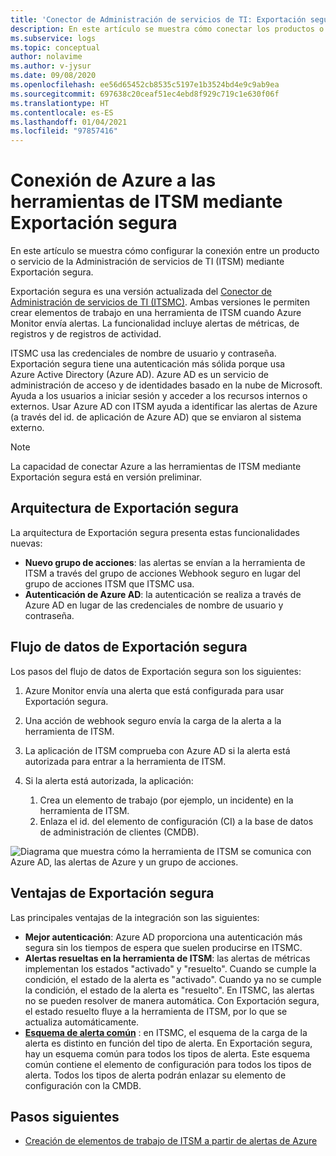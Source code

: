 ```yaml
---
title: 'Conector de Administración de servicios de TI: Exportación segura en Azure Monitor'
description: En este artículo se muestra cómo conectar los productos o servicios de ITSM con Exportación seguridad en Azure Monitor para supervisar y administrar de manera centralizada los elementos de trabajo de ITSM.
ms.subservice: logs
ms.topic: conceptual
author: nolavime
ms.author: v-jysur
ms.date: 09/08/2020
ms.openlocfilehash: ee56d65452cb8535c5197e1b3524bd4e9c9ab9ea
ms.sourcegitcommit: 697638c20ceaf51ec4ebd8f929c719c1e630f06f
ms.translationtype: HT
ms.contentlocale: es-ES
ms.lasthandoff: 01/04/2021
ms.locfileid: "97857416"
---
```

# <a name="connect-azure-to-itsm-tools-by-using-secure-export"></a>Conexión de Azure a las herramientas de ITSM mediante Exportación segura

En este artículo se muestra cómo configurar la conexión entre un producto o servicio de la Administración de servicios de TI (ITSM) mediante Exportación segura.

Exportación segura es una versión actualizada del [Conector de Administración de servicios de TI (ITSMC)](./itsmc-overview.md). Ambas versiones le permiten crear elementos de trabajo en una herramienta de ITSM cuando Azure Monitor envía alertas. La funcionalidad incluye alertas de métricas, de registros y de registros de actividad.

ITSMC usa las credenciales de nombre de usuario y contraseña. Exportación segura tiene una autenticación más sólida porque usa Azure Active Directory (Azure AD). Azure AD es un servicio de administración de acceso y de identidades basado en la nube de Microsoft. Ayuda a los usuarios a iniciar sesión y acceder a los recursos internos o externos. Usar Azure AD con ITSM ayuda a identificar las alertas de Azure (a través del id. de aplicación de Azure AD) que se enviaron al sistema externo.

> [!NOTE]
> La capacidad de conectar Azure a las herramientas de ITSM mediante Exportación segura está en versión preliminar.

## <a name="secure-export-architecture"></a>Arquitectura de Exportación segura

La arquitectura de Exportación segura presenta estas funcionalidades nuevas:

* **Nuevo grupo de acciones**: las alertas se envían a la herramienta de ITSM a través del grupo de acciones Webhook seguro en lugar del grupo de acciones ITSM que ITSMC usa.
* **Autenticación de Azure AD**: la autenticación se realiza a través de Azure AD en lugar de las credenciales de nombre de usuario y contraseña.

## <a name="secure-export-data-flow"></a>Flujo de datos de Exportación segura

Los pasos del flujo de datos de Exportación segura son los siguientes:

1. Azure Monitor envía una alerta que está configurada para usar Exportación segura.
2. Una acción de webhook seguro envía la carga de la alerta a la herramienta de ITSM.
3. La aplicación de ITSM comprueba con Azure AD si la alerta está autorizada para entrar a la herramienta de ITSM.
4. Si la alerta está autorizada, la aplicación:
   
   1. Crea un elemento de trabajo (por ejemplo, un incidente) en la herramienta de ITSM.
   2. Enlaza el id. del elemento de configuración (CI) a la base de datos de administración de clientes (CMDB).

![Diagrama que muestra cómo la herramienta de ITSM se comunica con Azure AD, las alertas de Azure y un grupo de acciones.](media/it-service-management-connector-secure-webhook-connections/secure-export-diagram.png)

## <a name="benefits-of-secure-export"></a>Ventajas de Exportación segura

Las principales ventajas de la integración son las siguientes:

* **Mejor autenticación**: Azure AD proporciona una autenticación más segura sin los tiempos de espera que suelen producirse en ITSMC.
* **Alertas resueltas en la herramienta de ITSM**: las alertas de métricas implementan los estados "activado" y "resuelto". Cuando se cumple la condición, el estado de la alerta es "activado". Cuando ya no se cumple la condición, el estado de la alerta es "resuelto". En ITSMC, las alertas no se pueden resolver de manera automática. Con Exportación segura, el estado resuelto fluye a la herramienta de ITSM, por lo que se actualiza automáticamente.
* **[Esquema de alerta común](./alerts-common-schema.md)** : en ITSMC, el esquema de la carga de la alerta es distinto en función del tipo de alerta. En Exportación segura, hay un esquema común para todos los tipos de alerta. Este esquema común contiene el elemento de configuración para todos los tipos de alerta. Todos los tipos de alerta podrán enlazar su elemento de configuración con la CMDB.

## <a name="next-steps"></a>Pasos siguientes

* [Creación de elementos de trabajo de ITSM a partir de alertas de Azure](./itsmc-overview.md)
